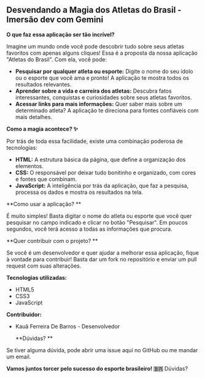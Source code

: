 ## Desvendando a Magia dos Atletas do Brasil - Imersão dev com Gemini

**O que faz essa aplicação ser tão incrível?**

Imagine um mundo onde você pode descobrir tudo sobre seus atletas favoritos com apenas alguns cliques!  Essa é a proposta da nossa aplicação "Atletas do Brasil". Com ela, você pode:

* **Pesquisar por qualquer atleta ou esporte:** Digite o nome do seu ídolo ou o esporte que você ama e pronto! A aplicação te mostra todos os resultados relevantes.
* **Aprender sobre a vida e carreira dos atletas:** Descubra fatos interessantes, conquistas e curiosidades sobre seus atletas favoritos.
* **Acessar links para mais informações:** Quer saber mais sobre um determinado atleta? A aplicação te direciona para fontes confiáveis com mais detalhes.

**Como a magia acontece? ✨**

Por trás de toda essa facilidade, existe uma combinação poderosa de tecnologias:

* **HTML:** A estrutura básica da página, que define a organização dos elementos.
* **CSS:** O responsável por deixar tudo bonitinho e organizado, com cores e fontes que combinam.
* **JavaScript:** A inteligência por trás da aplicação, que faz a pesquisa, processa os dados e mostra os resultados na tela.

**Como usar a aplicação? **

É muito simples! Basta digitar o nome do atleta ou esporte que você quer pesquisar no campo indicado e clicar no botão "Pesquisar". Em poucos segundos, você terá acesso a todas as informações que procura.

**Quer contribuir com o projeto? **

Se você é um desenvolvedor e quer ajudar a melhorar essa aplicação, fique à vontade para contribuir! Basta dar um fork no repositório e enviar um pull request com suas alterações.

**Tecnologias utilizadas:**

* HTML5
* CSS3
* JavaScript
  
**Contribuidor:**

* Kauã Ferreira De Barros - Desenvolvedor

  **Dúvidas? **

Se tiver alguma dúvida, pode abrir uma issue aqui no GitHub ou me mandar um email.

**Vamos juntos torcer pelo sucesso do esporte brasileiro! 🇧🇷**
Dúvidas?

